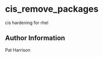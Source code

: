 cis_remove_packages
=========

cis hardening for rhel

Author Information
------------------

Pat Harrison
